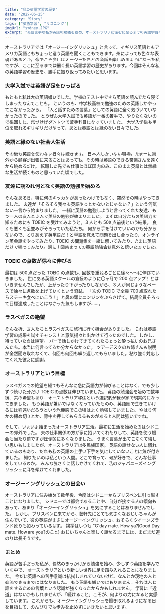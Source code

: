 ```yaml
---
title: "私の英語学習の歴史"
date: "2025-06-25"
category: "Story"
tags: ["英語学習", "リスニング"]
imgUrl: "sydney.JPG"
excerpt: "英語苦手な私が英語の勉強を始め、オーストラリアに住むに至るまでの英語学習の歴史を勝手に振り返ります。"
---
```


オーストラリアでは「オージーイングリッシュ」と言って、イギリス英語ともアメリカ英語ともちょっと違う英語を聞くこともできます。州によっても色々な表現があるとか。今でこそ少しはオージーたちとの会話を楽しめるようになった私ですが、ここに至るまでは細く長い英語学習の歴史があります。今回はそんな私の英語学習の歴史を、勝手に振り返ってみたいと思います。

### 大学入試では英語が足をひっぱる

もともと私は大の英語嫌いでした。学校のテスト中ですら英語を読んでたら寝てしまったなんてことも。
というのも、中学校高校で勉強のための英語しかやってこなかったから。
「人と話すための言葉」としての英語に全く気づいていなかったのでした。
とうぜん大学入試でも英語が一番の苦手で、やりたくないので後回しに。気づけばダントツで苦手科目になっていました。
大学入学後も単位を取れるギリギリだけやって、あとは英語とは縁のない日々でした。

### 英語と縁のない社会人生活

その後も英語を使わない日々は続きます。
日本人しかいない職場。たまーに海外から顧客が出張に来ることはあっても、その時は英語のできる営業さんを遠くから眺めるだけ。
転職した先でも仕事はほぼ国内のみ。このまま英語とは無縁な生活が続くものと思っていた頃でした。

### 友達に誘われ何となく英語の勉強を始める

そんなある日、特に何のキッカケがあったわけでもなく、突然その時はやってきました。
友達が「そろそろ我々も英語やっとかないとじゃない？」という何気ない一言から始まりました。
一緒に英語の勉強しようと言ってくれた友達、もう一人の友人と３人で英語の勉強が始まりました。
まずは自分たちの英語力を知るためにも TOEIC を受けてみようと。３人とも 500 点前後という結果。
良くも悪くも足並みがそろっていた私たち。
何から手を付けていいのかも分からないので、とりあえず英単語だ！と単語を覚えて問題を出し合ったり、オンライン英会話をやってみたり、TOEIC の問題集を一緒に解いてみたり、たまに英語だけで喋ってみたり。週に 1 回集まっての英語勉強会は意外と続いたのでした。

### TOEIC の点数が徐々に伸びる

最初は 500 点だった TOEIC の点数も、回数を重ねるごとに徐々～～に伸びていきました。
世にある英語スクールの宣伝のように〇ヶ月で 200 点アップ！とはいきませんでしたが、上がったり下がったりしながら、
3 人が同じようなペースで徐々に点数を上げていくという奇跡。
「次の TOEIC で全員 700 点取れたらステーキ食べにいこう！」と鼻の頭にニンジンをぶらさげて。結局全員そろって目標達成したことはなかった気もしますが……。

### ラスベガスの絶望

そんな折、友人たちとラスベガスに旅行に行く機会がありました。
これは英語学習の成果を試すチャンス！と意気揚々と出かけて行ったのでした。
しかし、待っていたのは絶望。
バーで話しかけてきてくれたちょっと酔っ払いのお兄さんたち。本当に何言ってるか分からなかった。
ツアーデスクのお姉さんも説明が全然聞き取れなくて、何回も何回も繰り返してもらいました。粘り強く対応してくれた彼女に感謝。

### オーストラリアという目標

ラスベガスでの絶望を経てもそんなに急に英語力が伸びることはなく、でも少しずつ続けた分だけ TOEIC の点数は伸びていました。
英語の勉強会を始めて数年後、夫の希望もあり、オーストラリア移住という選択肢が我が家で現実的になってきました。
もう英語が嫌いではなくなっていたものの、英語圏で生きていけるには程遠いだろうという危機感でこの頃はよく勉強していました。
やはり何かの締め切りとか、背中を押してもらえるものがあると人間は強いですね。

そして、いよいよ始まったオーストラリア生活。最初に生活を始めたのはシドニーの郊外でした。
夫の仕事関係の方が家に招いてくれたりして、英語を使う機会も当たり前ですが圧倒的に多くなりました。
うまく言葉が出てこなくて悔しい思いもしましたが、オーストラリアは多民族国家。
英語の話せない人に慣れているのもあり、だれも私の英語の上手い下手を気にしていないことに気が付きました。
知りたいのは私という人間。どこで育って、何が好きで、どんな仕事をしているのか。
みんな気さくに話しかけてくれて、私のジャパニーズイングリッシュに耳を傾けてくれました。

### オージーイングリッシュとの出会い

オーストラリアに住み始めて数年後、今度はシドニーからブリスベンに引っ越すことになりました。
シドニーでは都会であることや、自分が接する人の傾向もあって、あまり「オージーイングリッシュ」を気にすることはありませんでした。
しかし、ブリスベンに来てから、数軒先にとても気さくなおじいちゃんが住んでいて、彼の英語がまさにオージーイングリッシュ。おそらくクイーンズランド訛りも加わっているはず。
挨拶はいつも "G'day mate. How ya?(Good Day mate. How are you?のこと)
おじいちゃんと楽しく話せるまでには、まだまだ道のりは長そうです。

### まとめ

英語が苦手だった私が、偶然のきっかけから勉強を始め、少しずつ英語を学んでいく中で、
オーストラリアという新しい世界に足を踏み入れることになりました。
今だに英語への苦手意識は払拭しきれていないけど、なんとか現地の人と交流できるまでにはなりました。
もう英語も嫌いではありません。それは人と話をするための言葉という認識が強くなったからかもしれません。
学習に「近道」はないかもしれませんが、「続けること」こそが、何よりの力になると実感しています。
これからも、オージーイングリッシュを聞き取れるようになる日を目指して、のんびりでも歩みを止めずにいきたいと思います。
